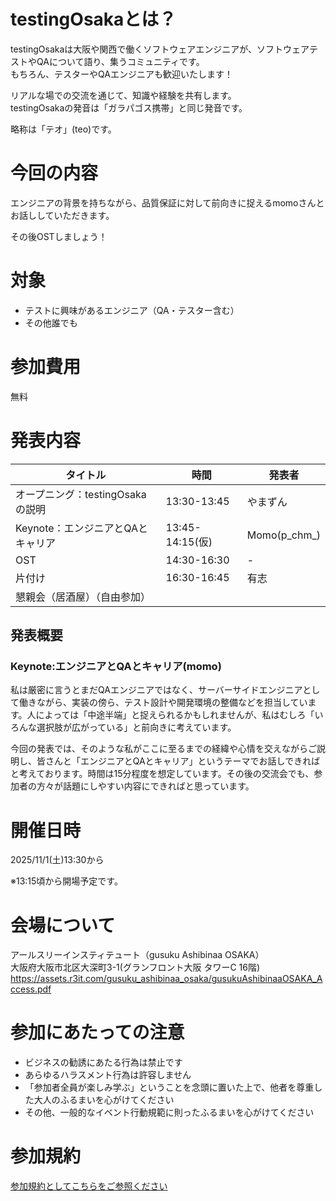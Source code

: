 # testingOsakaとは？

testingOsakaは大阪や関西で働くソフトウェアエンジニアが、ソフトウェアテストやQAについて語り、集うコミュニティです。  
もちろん、テスターやQAエンジニアも歓迎いたします！  

リアルな場での交流を通じて、知識や経験を共有します。  
testingOsakaの発音は「ガラパゴス携帯」と同じ発音です。  

略称は「テオ」(teo)です。  

# 今回の内容

エンジニアの背景を持ちながら、品質保証に対して前向きに捉えるmomoさんとお話ししていただきます。  

その後OSTしましょう！

# 対象

- テストに興味があるエンジニア（QA・テスター含む）
- その他誰でも

# 参加費用

無料

# 発表内容

|タイトル|時間|発表者|
|---|---|---|
|オープニング：testingOsakaの説明|13:30-13:45|やまずん|
|Keynote：エンジニアとQAとキャリア |13:45-14:15(仮)|Momo(p_chm_)|
|OST|14:30-16:30|-|
|片付け|16:30-16:45|有志|
|懇親会（居酒屋）（自由参加）||


## 発表概要
### Keynote:エンジニアとQAとキャリア(momo)

私は厳密に言うとまだQAエンジニアではなく、サーバーサイドエンジニアとして働きながら、実装の傍ら、テスト設計や開発環境の整備などを担当しています。人によっては「中途半端」と捉えられるかもしれませんが、私はむしろ「いろんな選択肢が広がっている」と前向きに考えています。  

今回の発表では、そのような私がここに至るまでの経緯や心情を交えながらご説明し、皆さんと「エンジニアとQAとキャリア」というテーマでお話しできればと考えております。時間は15分程度を想定しています。その後の交流会でも、参加者の方々が話題にしやすい内容にできればと思っています。  

# 開催日時
2025/11/1(土)13:30から

※13:15頃から開場予定です。

# 会場について
アールスリーインスティテュート（gusuku Ashibinaa OSAKA）  
大阪府大阪市北区大深町3-1(グランフロント大阪 タワーC 16階)   
https://assets.r3it.com/gusuku_ashibinaa_osaka/gusukuAshibinaaOSAKA_Access.pdf  

# 参加にあたっての注意

- ビジネスの勧誘にあたる行為は禁止です
- あらゆるハラスメント行為は許容しません
- 「参加者全員が楽しみ学ぶ」ということを念頭に置いた上で、他者を尊重した大人のふるまいを心がけてください
- その他、一般的なイベント行動規範に則ったふるまいを心がけてください

# 参加規約
[参加規約としてこちらをご参照ください](https://github.com/yusuke-yamashita/testing.osaka/blob/main/%E5%8F%82%E5%8A%A0%E8%A6%8F%E7%B4%84.md)
